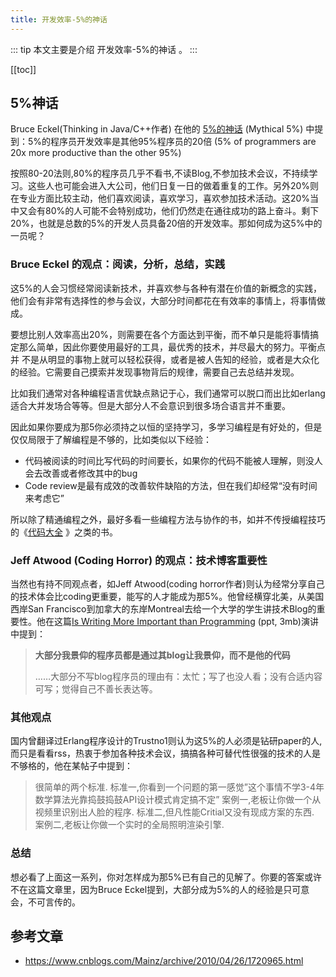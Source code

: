 ```yaml
---
title: 开发效率-5%的神话
---
```


::: tip
本文主要是介绍 开发效率-5%的神话 。
:::

[[toc]]

## 5%神话

 

Bruce Eckel(Thinking in Java/C++作者) 在他的 [5%的神话](http://www.artima.com/weblogs/viewpost.jsp?thread=221622) (Mythical 5%) 中提到：5%的程序员开发效率是其他95%程序员的20倍 (5% of programmers are 20x more productive than the other 95%)

按照80-20法则,80%的程序员几乎不看书,不读Blog,不参加技术会议，不持续学习。这些人也可能会进入大公司，他们日复一日的做着重复的工作。另外20%则在专业方面比较主动，他们喜欢阅读，喜欢学习，喜欢参加技术活动。这20%当中又会有80%的人可能不会特别成功，他们仍然走在通往成功的路上奋斗。剩下20%，也就是总数的5%的开发人员具备20倍的开发效率。那如何成为这5%中的一员呢？

### Bruce Eckel 的观点：阅读，分析，总结，实践

这5%的人会习惯经常阅读新技术，并喜欢参与各种有潜在价值的新概念的实践，他们会有非常有选择性的参与会议，大部分时间都花在有效率的事情上，将事情做成。

 

要想比别人效率高出20%，则需要在各个方面达到平衡，而不单只是能将事情搞定那么简单，因此你要使用最好的工具，最优秀的技术，并尽最大的努力。平衡点并 不是从明显的事物上就可以轻松获得，或者是被人告知的经验，或者是大众化的经验。它需要自己摸索并发现事物背后的规律，需要自己去总结并发现。

 

比如我们通常对各种编程语言优缺点熟记于心，我们通常可以脱口而出比如erlang适合大并发场合等等。但是大部分人不会意识到很多场合语言并不重要。

因此如果你要成为那5你必须持之以恒的坚持学习，多学习编程是有好处的，但是仅仅局限于了解编程是不够的，比如类似以下经验：

- 代码被阅读的时间比写代码的时间要长，如果你的代码不能被人理解，则没人会去改善或者修改其中的bug
- Code review是最有成效的改善软件缺陷的方法，但在我们却经常“没有时间来考虑它”

所以除了精通编程之外，最好多看一些编程方法与协作的书，如并不传授编程技巧的《[代码大全](http://www.douban.com/subject/1477390/) 》之类的书。

### Jeff Atwood (Coding Horror) 的观点：技术博客重要性

当然也有持不同观点者，如Jeff Atwood(coding horror作者)则认为经常分享自己的技术体会比coding更重要，能写的人才能成为那5%。他曾经横穿北美，从美国西岸San Francisco到加拿大的东岸Montreal去给一个大学的学生讲技术Blog的重要性。他在这篇[Is Writing More Important than Programming](http://www.codinghorror.com/blog/files/cusec-2008-presentation-jeff-atwood.zip) (ppt, 3mb)演讲中提到：

> **大部分我景仰的程序员都是通过其blog让我景仰，而不是他的代码**
>
> ……大部分不写blog程序员的理由有：太忙；写了也没人看；没有合适内容可写；觉得自己不善长表达等。

 

### 其他观点

国内曾翻译过Erlang程序设计的Trustno1则认为这5%的人必须是钻研paper的人, 而只是看看rss，热衷于参加各种技术会议，搞搞各种可替代性很强的技术的人是不够格的，他在某帖子中提到：

> 很简单的两个标准.
> 标准一,你看到一个问题的第一感觉”这个事情不学3-4年数学算法光靠捣鼓捣鼓API设计模式肯定搞不定”
> 案例一,老板让你做一个从视频里识别出人脸的程序.
> 标准二,但凡性能Critial又没有现成方案的东西.
> 案例二,老板让你做一个实时的全局照明渲染引擎.

 

### 总结

想必看了上面这一系列，你对怎样成为那5%已有自己的见解了。你要的答案或许不在这篇文章里，因为Bruce Eckel提到，大部分成为5%的人的经验是只可意会，不可言传的。

## 参考文章
* https://www.cnblogs.com/Mainz/archive/2010/04/26/1720965.html